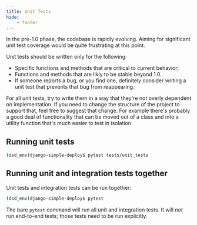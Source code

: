 ```yaml
---
title: Unit Tests
hide:
    - footer
---
```


In the pre-1.0 phase, the codebase is rapidly evolving. Aiming for significant unit test coverage would be quite frustrating at this point.

Unit tests should be written only for the following:

- Specific functions and methods that are critical to current behavior;
- Functions and methods that are likly to be stable beyond 1.0.
- If someone reports a bug, or you find one, definitely consider writing a unit test that prevents that bug from reappearing.

For all unit tests, try to write them in a way that they're not overly dependent on implementation. If you need to change the structure of the project to support that, feel free to suggest that change. For example there's probably a good deal of functionality that can be moved out of a class and into a utility function that's much easier to test in isolation.

Running unit tests
---

```sh
(dsd_env)django-simple-deploy$ pytest tests/unit_tests
```

Running unit and integration tests together
---

Unit tests and integration tests can be run together:

```sh
(dsd_env)django-simple-deploy$ pytest
```

The bare `pytest` command will run all unit and integration tests. It will *not* run end-to-end tests; those tests need to be run explicitly.